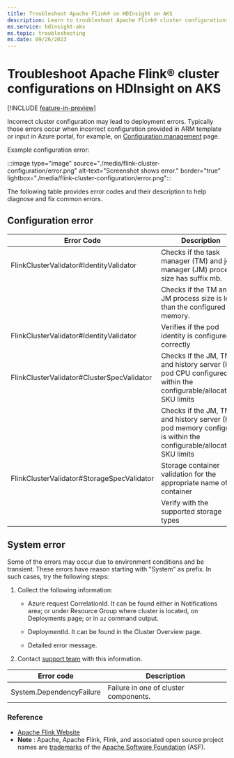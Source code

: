 ```yaml
---
title: Troubleshoot Apache Flink® on HDInsight on AKS
description: Learn to troubleshoot Apache Flink® cluster configurations on HDInsight on AKS
ms.service: hdinsight-aks
ms.topic: troubleshooting
ms.date: 09/26/2023
---
```


# Troubleshoot Apache Flink® cluster configurations on HDInsight on AKS

[!INCLUDE [feature-in-preview](../includes/feature-in-preview.md)]

Incorrect cluster configuration may lead to deployment errors. Typically those errors occur when incorrect configuration provided in ARM template or input in Azure portal, for example, on [Configuration management](flink-configuration-management.md) page. 

Example configuration error: 

  :::image type="image" source="./media/flink-cluster-configuration/error.png" alt-text="Screenshot shows error." border="true" lightbox="./media/flink-cluster-configuration/error.png":::

The following table provides error codes and their description to help diagnose and fix common errors. 

## Configuration error

| Error Code | Description |
|---|---|
| FlinkClusterValidator#IdentityValidator | Checks if the task manager (TM) and job manager (JM) process size has suffix mb. |
| |Checks if the TM and JM process size is less than the configured pod memory. |
|FlinkClusterValidator#IdentityValidator | Verifies if the pod identity is configured correctly |
| FlinkClusterValidator#ClusterSpecValidator | Checks if the JM, TM and history server (HS) pod CPU configured is within the configurable/allocatable SKU limits |
| |Checks if the JM, TM and history server (HS) pod memory configured is within the configurable/allocatable SKU limits |
| FlinkClusterValidator#StorageSpecValidator | Storage container validation for the appropriate name of the container  |
| | Verify with the supported storage types |

## System error

Some of the errors may occur due to environment conditions and be transient. These errors have reason starting with "System" as prefix. In such cases, try the following steps: 

1. Collect the following information: 

   - Azure request CorrelationId. It can be found either in Notifications area; or under Resource Group where cluster is located, on Deployments page; or in `az` command output. 

   - DeploymentId. It can be found in the Cluster Overview page. 

   - Detailed error message. 

1. Contact [support team](../hdinsight-aks-support-help.md) with this information. 

| Error code | Description |
|---|---|
| System.DependencyFailure | Failure in one of cluster components. |

### Reference

- [Apache Flink Website](https://flink.apache.org/)
- **Note** : Apache, Apache Flink, Flink, and associated open source project names are [trademarks](../trademarks.md) of the [Apache Software Foundation](https://www.apache.org/) (ASF).


